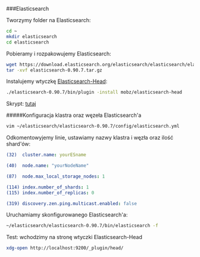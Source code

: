 ###Elasticsearch

Tworzymy folder na Elasticsearch:

```sh
cd ~
mkdir elasticsearch
cd elasticsearch
```

Pobieramy i rozpakowujemy Elasticsearch:

```sh
wget https://download.elasticsearch.org/elasticsearch/elasticsearch/elasticsearch-0.90.7.tar.gz
tar -xvf elasticsearch-0.90.7.tar.gz
```

Instalujemy wtyczkę [Elasticsearch-Head](https://github.com/mobz/elasticsearch-head):

```sh
./elasticsearch-0.90.7/bin/plugin -install mobz/elasticsearch-head
```

Skrypt: [tutaj](./scripts/elasticsearch.sh)

#####Konfiguracja klastra oraz węzeła Elasticsearch'a

```sh
vim ~/elasticsearch/elasticsearch-0.90.7/config/elasticsearch.yml
```

Odkomentowyjemy linie, ustawiamy nazwy klastra i węzła oraz ilość shard'ów:

```yml
(32)  cluster.name: yourESname

(40)  node.name: "yourNodeName"

(87)  node.max_local_storage_nodes: 1

(114) index.number_of_shards: 1
(115) index.number_of_replicas: 0

(319) discovery.zen.ping.multicast.enabled: false
```

Uruchamiamy skonfigurowanego Elasticsearch'a:

```sh
~/elasticsearch/elasticsearch-0.90.7/bin/elasticsearch -f
```

Test: wchodzimy na stronę wtyczki Elasticsearch-Head

```sh
xdg-open http://localhost:9200/_plugin/head/
```